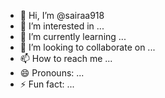 - 👋 Hi, I’m @sairaa918
- 👀 I’m interested in ...
- 🌱 I’m currently learning ...
- 💞️ I’m looking to collaborate on ...
- 📫 How to reach me ...
- 😄 Pronouns: ...
- ⚡ Fun fact: ...

<!---
sairaa918/sairaa918 is a ✨ special ✨ repository because its `README.md` (this file) appears on your GitHub profile.
You can click the Preview link to take a look at your changes.
--->
